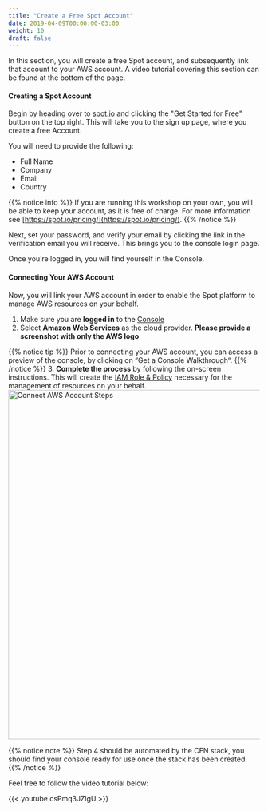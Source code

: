 ```yaml
---
title: "Create a Free Spot Account"
date: 2019-04-09T00:00:00-03:00
weight: 10
draft: false
---
```


In this section, you will create a free Spot account, and subsequently link that account to your AWS account.
A video tutorial covering this section can be found at the bottom of the page.

#### Creating a Spot Account
Begin by heading over to [spot.io](https://spot.io) and clicking the "Get Started for Free" button on the top right. This will take you to the sign up page, where you create a free Account. 

You will need to provide the following:

 - Full Name
 - Company
 - Email
 - Country

{{% notice info %}}
If you are running this workshop on your own, you will be able to keep your account, as it is free of charge. For more information see [https://spot.io/pricing/](https://spot.io/pricing/).
{{% /notice %}}

Next,  set your password, and verify your email by clicking the link in the verification email you will receive. This brings you to the console login page.

Once you’re logged in, you will find yourself in the Console.

#### Connecting Your AWS Account
Now, you will link your AWS account in order to enable the Spot platform to manage AWS resources on your behalf.

1. Make sure you are **logged in** to the [Console](https://console.spotinst.com/)
2. Select **Amazon Web Services** as the cloud provider.
**Please provide a screenshot with only the AWS logo**

 {{% notice tip %}}
Prior to connecting your AWS account, you can access a preview of the console, by clicking on “Get a Console Walkthrough“.
 {{% /notice %}}
3. **Complete the process** by following the on-screen instructions. This will create the [IAM Role & Policy](https://api.spotinst.com/spotinst-api/administration/spotinst-policy/) necessary for the management of resources on your behalf.
 <img src="/images/ocean/connect_aws_account.png" alt="Connect AWS Account Steps" width="700"/>


{{% notice note %}}
Step 4 should be automated by the CFN stack, you should find your console ready for use once the stack has been created.
{{% /notice %}}

Feel free to follow the video tutorial below:

{{< youtube csPmq3JZlgU >}}
